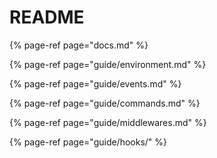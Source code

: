 # README

{% page-ref page="docs.md" %}

{% page-ref page="guide/environment.md" %}

{% page-ref page="guide/events.md" %}

{% page-ref page="guide/commands.md" %}

{% page-ref page="guide/middlewares.md" %}

{% page-ref page="guide/hooks/" %}





